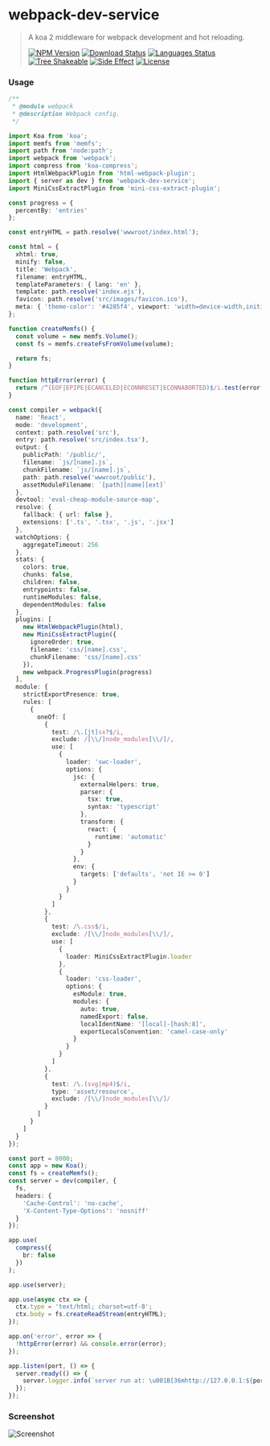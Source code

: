# webpack-dev-service

<!-- prettier-ignore -->
> A koa 2 middleware for webpack development and hot reloading.
>
> [![NPM Version][npm-image]][npm-url]
> [![Download Status][download-image]][npm-url]
> [![Languages Status][languages-image]][github-url]
> [![Tree Shakeable][tree-shakeable-image]][bundle-phobia-url]
> [![Side Effect][side-effect-image]][bundle-phobia-url]
> [![License][license-image]][license-url]

### Usage

```ts
/**
 * @module webpack
 * @description Webpack config.
 */

import Koa from 'koa';
import memfs from 'memfs';
import path from 'node:path';
import webpack from 'webpack';
import compress from 'koa-compress';
import HtmlWebpackPlugin from 'html-webpack-plugin';
import { server as dev } from 'webpack-dev-service';
import MiniCssExtractPlugin from 'mini-css-extract-plugin';

const progress = {
  percentBy: 'entries'
};

const entryHTML = path.resolve('wwwroot/index.html');

const html = {
  xhtml: true,
  minify: false,
  title: 'Webpack',
  filename: entryHTML,
  templateParameters: { lang: 'en' },
  template: path.resolve('index.ejs'),
  favicon: path.resolve('src/images/favicon.ico'),
  meta: { 'theme-color': '#4285f4', viewport: 'width=device-width,initial-scale=1.0' }
};

function createMemfs() {
  const volume = new memfs.Volume();
  const fs = memfs.createFsFromVolume(volume);

  return fs;
}

function httpError(error) {
  return /^(EOF|EPIPE|ECANCELED|ECONNRESET|ECONNABORTED)$/i.test(error.code);
}

const compiler = webpack({
  name: 'React',
  mode: 'development',
  context: path.resolve('src'),
  entry: path.resolve('src/index.tsx'),
  output: {
    publicPath: '/public/',
    filename: `js/[name].js`,
    chunkFilename: `js/[name].js`,
    path: path.resolve('wwwroot/public'),
    assetModuleFilename: `[path][name][ext]`
  },
  devtool: 'eval-cheap-module-source-map',
  resolve: {
    fallback: { url: false },
    extensions: ['.ts', '.tsx', '.js', '.jsx']
  },
  watchOptions: {
    aggregateTimeout: 256
  },
  stats: {
    colors: true,
    chunks: false,
    children: false,
    entrypoints: false,
    runtimeModules: false,
    dependentModules: false
  },
  plugins: [
    new HtmlWebpackPlugin(html),
    new MiniCssExtractPlugin({
      ignoreOrder: true,
      filename: 'css/[name].css',
      chunkFilename: 'css/[name].css'
    }),
    new webpack.ProgressPlugin(progress)
  ],
  module: {
    strictExportPresence: true,
    rules: [
      {
        oneOf: [
          {
            test: /\.[jt]sx?$/i,
            exclude: /[\\/]node_modules[\\/]/,
            use: [
              {
                loader: 'swc-loader',
                options: {
                  jsc: {
                    externalHelpers: true,
                    parser: {
                      tsx: true,
                      syntax: 'typescript'
                    },
                    transform: {
                      react: {
                        runtime: 'automatic'
                      }
                    }
                  },
                  env: {
                    targets: ['defaults', 'not IE >= 0']
                  }
                }
              }
            ]
          },
          {
            test: /\.css$/i,
            exclude: /[\\/]node_modules[\\/]/,
            use: [
              {
                loader: MiniCssExtractPlugin.loader
              },
              {
                loader: 'css-loader',
                options: {
                  esModule: true,
                  modules: {
                    auto: true,
                    namedExport: false,
                    localIdentName: '[local]-[hash:8]',
                    exportLocalsConvention: 'camel-case-only'
                  }
                }
              }
            ]
          },
          {
            test: /\.(svg|mp4)$/i,
            type: 'asset/resource',
            exclude: /[\\/]node_modules[\\/]/
          }
        ]
      }
    ]
  }
});

const port = 8000;
const app = new Koa();
const fs = createMemfs();
const server = dev(compiler, {
  fs,
  headers: {
    'Cache-Control': 'no-cache',
    'X-Content-Type-Options': 'nosniff'
  }
});

app.use(
  compress({
    br: false
  })
);

app.use(server);

app.use(async ctx => {
  ctx.type = 'text/html; charset=utf-8';
  ctx.body = fs.createReadStream(entryHTML);
});

app.on('error', error => {
  !httpError(error) && console.error(error);
});

app.listen(port, () => {
  server.ready(() => {
    server.logger.info(`server run at: \u001B[36mhttp://127.0.0.1:${port}\u001B[0m`);
  });
});
```

### Screenshot

![Screenshot](https://raw.githubusercontent.com/nuintun/webpack-dev-service/main/screenshot.png)

[npm-image]: https://img.shields.io/npm/v/webpack-dev-service?style=flat-square
[npm-url]: https://www.npmjs.org/package/webpack-dev-service
[download-image]: https://img.shields.io/npm/dm/webpack-dev-service?style=flat-square
[languages-image]: https://img.shields.io/github/languages/top/nuintun/webpack-dev-service?style=flat-square
[github-url]: https://github.com/nuintun/webpack-dev-service
[tree-shakeable-image]: https://img.shields.io/badge/tree--shakeable-true-brightred?style=flat-square
[side-effect-image]: https://img.shields.io/badge/side--effect-true-yellow?style=flat-square
[bundle-phobia-url]: https://bundlephobia.com/result?p=webpack-dev-service
[license-image]: https://img.shields.io/github/license/nuintun/webpack-dev-service?style=flat-square
[license-url]: https://github.com/nuintun/webpack-dev-service/blob/main/LICENSE
